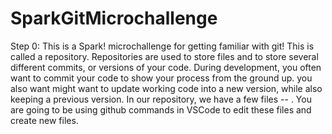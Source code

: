 # SparkGitMicrochallenge

Step 0:
This is a Spark! microchallenge for getting familiar with git!
This is called a repository. Repositories are used to store files and to store several different commits, or versions of your code. During development, you often want to commit your code to show your process from the ground up. you also want might want to update working code into a new version, while also keeping a previous version.
In our repository, we have a few files --  . You are going to be using github commands in VSCode to edit these files and create new files.
